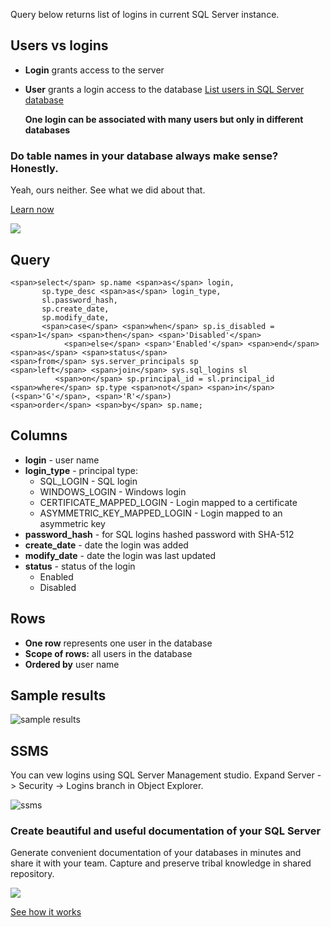 Query below returns list of logins in current SQL Server instance.

## Users vs logins

-   **Login** grants access to the server
-   **User** grants a login access to the database [List users in SQL Server database](https://dataedo.com/kb/query/sql-server/list-users-in-database)
    
    **One login can be associated with many users but only in different databases**
    

### Do table names in your database always make sense? Honestly.

Yeah, ours neither. See what we did about that.

[Learn now](https://dataedo.com/blog/confused-when-trying-to-work-with-databases?cta=kb-query-table-names)

[![](https://dataedo.com/asset/img/markdown/docs/test-article/edca6a29318bb7640068f5c69a5af4ba.png#center)](https://dataedo.com/blog/confused-when-trying-to-work-with-databases?cta=kb-query-table-names)

## Query

```
<span>select</span> sp.name <span>as</span> login,
       sp.type_desc <span>as</span> login_type,
       sl.password_hash,
       sp.create_date,
       sp.modify_date,
       <span>case</span> <span>when</span> sp.is_disabled = <span>1</span> <span>then</span> <span>'Disabled'</span>
            <span>else</span> <span>'Enabled'</span> <span>end</span> <span>as</span> <span>status</span>
<span>from</span> sys.server_principals sp
<span>left</span> <span>join</span> sys.sql_logins sl
          <span>on</span> sp.principal_id = sl.principal_id
<span>where</span> sp.type <span>not</span> <span>in</span> (<span>'G'</span>, <span>'R'</span>)
<span>order</span> <span>by</span> sp.name;
```

## Columns

-   **login** - user name
-   **login\_type** - principal type:
    -   SQL\_LOGIN - SQL login
    -   WINDOWS\_LOGIN - Windows login
    -   CERTIFICATE\_MAPPED\_LOGIN - Login mapped to a certificate
    -   ASYMMETRIC\_KEY\_MAPPED\_LOGIN - Login mapped to an asymmetric key
-   **password\_hash** - for SQL logins hashed password with SHA-512
-   **create\_date** - date the login was added
-   **modify\_date** - date the login was last updated
-   **status** - status of the login
    -   Enabled
    -   Disabled

## Rows

-   **One row** represents one user in the database
-   **Scope of rows:** all users in the database
-   **Ordered by** user name

## Sample results

![sample results](https://dataedo.com/asset/img/kb/query/sql-server/list-logins-in-sql-server.png)

## SSMS

You can vew logins using SQL Server Management studio. Expand Server -> Security -> Logins branch in Object Explorer.

![ssms](https://dataedo.com/asset/img/kb/query/sql-server/list-logins-in-sql-server-ssms.png)

### Create beautiful and useful documentation of your SQL Server

Generate convenient documentation of your databases in minutes and share it with your team. Capture and preserve tribal knowledge in shared repository.

[![](https://dataedo.com/asset/img/markdown/docs/test-article/30c11fa4b210f11740f56e85ca8bf9c6.gif)](https://demo.dataedo.com/)

[See how it works](https://demo.dataedo.com/)